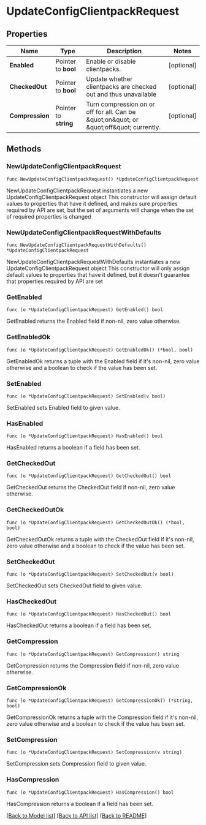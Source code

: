 # UpdateConfigClientpackRequest

## Properties

Name | Type | Description | Notes
------------ | ------------- | ------------- | -------------
**Enabled** | Pointer to **bool** | Enable or disable clientpacks. | [optional] 
**CheckedOut** | Pointer to **bool** | Update whether clientpacks are checked out and thus unavailable | [optional] 
**Compression** | Pointer to **string** | Turn compression on or off for all. Can be \&quot;on\&quot; or \&quot;off\&quot; currently. | [optional] 

## Methods

### NewUpdateConfigClientpackRequest

`func NewUpdateConfigClientpackRequest() *UpdateConfigClientpackRequest`

NewUpdateConfigClientpackRequest instantiates a new UpdateConfigClientpackRequest object
This constructor will assign default values to properties that have it defined,
and makes sure properties required by API are set, but the set of arguments
will change when the set of required properties is changed

### NewUpdateConfigClientpackRequestWithDefaults

`func NewUpdateConfigClientpackRequestWithDefaults() *UpdateConfigClientpackRequest`

NewUpdateConfigClientpackRequestWithDefaults instantiates a new UpdateConfigClientpackRequest object
This constructor will only assign default values to properties that have it defined,
but it doesn't guarantee that properties required by API are set

### GetEnabled

`func (o *UpdateConfigClientpackRequest) GetEnabled() bool`

GetEnabled returns the Enabled field if non-nil, zero value otherwise.

### GetEnabledOk

`func (o *UpdateConfigClientpackRequest) GetEnabledOk() (*bool, bool)`

GetEnabledOk returns a tuple with the Enabled field if it's non-nil, zero value otherwise
and a boolean to check if the value has been set.

### SetEnabled

`func (o *UpdateConfigClientpackRequest) SetEnabled(v bool)`

SetEnabled sets Enabled field to given value.

### HasEnabled

`func (o *UpdateConfigClientpackRequest) HasEnabled() bool`

HasEnabled returns a boolean if a field has been set.

### GetCheckedOut

`func (o *UpdateConfigClientpackRequest) GetCheckedOut() bool`

GetCheckedOut returns the CheckedOut field if non-nil, zero value otherwise.

### GetCheckedOutOk

`func (o *UpdateConfigClientpackRequest) GetCheckedOutOk() (*bool, bool)`

GetCheckedOutOk returns a tuple with the CheckedOut field if it's non-nil, zero value otherwise
and a boolean to check if the value has been set.

### SetCheckedOut

`func (o *UpdateConfigClientpackRequest) SetCheckedOut(v bool)`

SetCheckedOut sets CheckedOut field to given value.

### HasCheckedOut

`func (o *UpdateConfigClientpackRequest) HasCheckedOut() bool`

HasCheckedOut returns a boolean if a field has been set.

### GetCompression

`func (o *UpdateConfigClientpackRequest) GetCompression() string`

GetCompression returns the Compression field if non-nil, zero value otherwise.

### GetCompressionOk

`func (o *UpdateConfigClientpackRequest) GetCompressionOk() (*string, bool)`

GetCompressionOk returns a tuple with the Compression field if it's non-nil, zero value otherwise
and a boolean to check if the value has been set.

### SetCompression

`func (o *UpdateConfigClientpackRequest) SetCompression(v string)`

SetCompression sets Compression field to given value.

### HasCompression

`func (o *UpdateConfigClientpackRequest) HasCompression() bool`

HasCompression returns a boolean if a field has been set.


[[Back to Model list]](../README.md#documentation-for-models) [[Back to API list]](../README.md#documentation-for-api-endpoints) [[Back to README]](../README.md)



